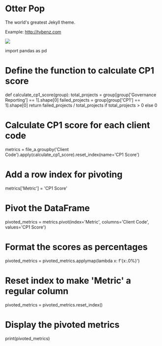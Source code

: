 # Otter Pop

The world's greatest Jekyll theme.

Example: <http://tybenz.com>

![](http://jekyllthemes.org/thumbnails/otter-pop.png)


import pandas as pd

# Define the function to calculate CP1 score
def calculate_cp1_score(group):
    total_projects = group[group['Governance Reporting'] == 1].shape[0]
    failed_projects = group[group['CP1'] == 1].shape[0]
    return failed_projects / total_projects if total_projects > 0 else 0

# Calculate CP1 score for each client code
metrics = file_a.groupby('Client Code').apply(calculate_cp1_score).reset_index(name='CP1 Score')

# Add a row index for pivoting
metrics['Metric'] = 'CP1 Score'

# Pivot the DataFrame
pivoted_metrics = metrics.pivot(index='Metric', columns='Client Code', values='CP1 Score')

# Format the scores as percentages
pivoted_metrics = pivoted_metrics.applymap(lambda x: f'{x:.0%}')

# Reset index to make 'Metric' a regular column
pivoted_metrics = pivoted_metrics.reset_index()

# Display the pivoted metrics
print(pivoted_metrics)
